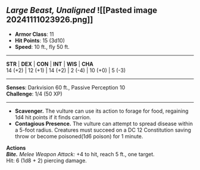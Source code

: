 _Large Beast, Unaligned_
![[Pasted image 20241111023926.png]]
---

- **Armor Class**: 11
- **Hit Points**: 15 (3d10)
- **Speed**: 10 ft., fly 50 ft.

---

**STR** | **DEX** | **CON** | **INT** | **WIS** | **CHA**  
14 (+2) | 12 (+1) | 14 (+2) | 2 (-4) | 10 (+0) | 5 (-3)

---

**Senses**: Darkvision 60 ft., Passive Perception 10  
**Challenge**: 1/4 (50 XP)

---

- **Scavenger.** The vulture can use its action to forage for food, regaining 1d4 hit points if it finds carrion.
- **Contagious Presence.** The vulture can attempt to spread disease within a 5-foot radius. Creatures must succeed on a DC 12 Constitution saving throw or become poisoned(1d6 poison) for 1 minute.

**Actions**  
_**Bite.**_ _Melee Weapon Attack:_ +4 to hit, reach 5 ft., one target.  
Hit: 6 (1d8 + 2) piercing damage.